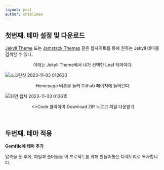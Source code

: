 ```yaml
---
layout: post
author: chaelimee
---
```

## 첫번째. 테마 설정 및 다운로드
[Jekyll Theme](http://jekyllthemes.org/) 또는 [Jamstack Themes](https://jamstackthemes.dev/ssg/jekyll/) 같은 웹사이트를 통해 원하는 Jekyll 테마를 검색할 수 있다.




<p align= "center"> 아래는 Jekyll Theme에서 내가 선택한 Leaf 테마이다. <br/>


![스크린샷 2023-11-03 012630](https://github.com/supun-io/jekyll-theme-leaf/assets/144664079/2c53b9f3-99bf-4ad5-b398-5cb8652eaf0b)


<p align= "center">Homepage 버튼을 눌러 Github 페이지에 들어간다. </p>


![화면 캡처 2023-11-03 013615](https://github.com/supun-io/jekyll-theme-leaf/assets/144664079/74903c57-7c10-421a-baba-b8caf5dd6a62)

<p align= "center"> <>Code 클릭하여 Download ZIP 누르고 파일 다운받기</p>
<br/>

## 두번째. 테마 적용
**Gemfile에 테마 추가**

압축을 푼 후에, 파일과 폴더들을 이 프로젝트를 위해 만들어놓은 디렉토리로 복사합니다.
